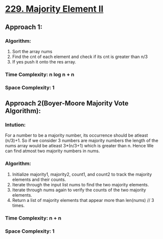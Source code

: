 # [229. Majority Element II](https://leetcode.com/problems/majority-element-ii/description/)
## Approach 1:

### Algorithm:
1. Sort the array nums
2. Find the cnt of each element and check if its cnt is greater than n/3
3. If yes push it onto the res array.

### Time Complexity: n log n + n

### Space Complexity: 1

## Approach 2(Boyer-Moore Majority Vote Algorithm):

### Intution:

For a number to be a majority number, its occurrence should be atleast (n/3)+1.
So if we consider 3 numbers are majority numbers the length of the nums array would be atleast 3*(n/3+1) which is greater than n.
Hence We can find atmost two majority numbers in nums.

### Algorithm:
1. Initialize majority1, majority2, count1, and count2 to track the majority elements and their counts.
2. Iterate through the input list nums to find the two majority elements.
3. Iterate through nums again to verify the counts of the two majority elements.
4. Return a list of majority elements that appear more than len(nums) // 3 times.

### Time Complexity: n + n

### Space Complexity: 1
